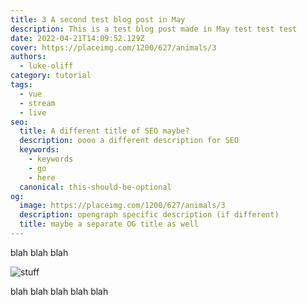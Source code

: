 ```yaml
---
title: 3 A second test blog post in May
description: This is a test blog post made in May test test test
date: 2022-04-21T14:09:52.129Z
cover: https://placeimg.com/1200/627/animals/3
authors:
  - luke-oliff
category: tutorial
tags:
  - vue
  - stream
  - live
seo:
  title: A different title of SEO maybe?
  description: oooo a different description for SEO
  keywords:
    - keywords
    - go
    - here
  canonical: this-should-be-optional
og:
  image: https://placeimg.com/1200/627/animals/3
  description: opengraph specific description (if different)
  title: maybe a separate OG title as well
---
```


blah blah blah

![stuff](https://placeimg.com/1200/627/animals/3 "blah")

blah blah blah blah blah
